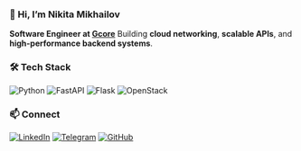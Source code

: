### :wave: Hi, I’m Nikita Mikhailov

**Software Engineer at [Gcore](https://gcore.com)** 
Building **cloud networking**, **scalable APIs**, and **high-performance backend systems**.

### :hammer_and_wrench: Tech Stack 
![Python](https://img.shields.io/badge/Python-3776AB?logo=python&logoColor=white)
![FastAPI](https://img.shields.io/badge/FastAPI-009688?logo=fastapi&logoColor=white)
![Flask](https://img.shields.io/badge/Flask-000000?logo=flask&logoColor=white)
![OpenStack](https://img.shields.io/badge/OpenStack-ED1944?logo=openstack&logoColor=white)

### :mailbox: Connect 
[![LinkedIn](https://img.shields.io/badge/LinkedIn-0A66C2?logo=linkedin&logoColor=white)](https://www.linkedin.com/in/nikita1-mikhailov1)
[![Telegram](https://img.shields.io/badge/Telegram-26A5E4?logo=telegram&logoColor=white)](https://t.me/nikita_bear)
[![GitHub](https://img.shields.io/badge/GitHub-181717?logo=github&logoColor=white)](https://github.com/nikita-mikhailov-g)
